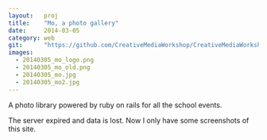 ```yaml
---
layout:   proj
title:    "Mo, a photo gallery"
date:     2014-03-05
category: web
git:      "https://github.com/CreativeMediaWorkshop/CreativeMediaWorkshop"
images: 
  - 20140305_mo_logo.png
  - 20140305_mo_old.png
  - 20140305_mo.jpg
  - 20140305_mo2.jpg
---
```


A photo library powered by ruby on rails for all the school events.

The server expired and data is lost. Now I only have some screenshots of this site.